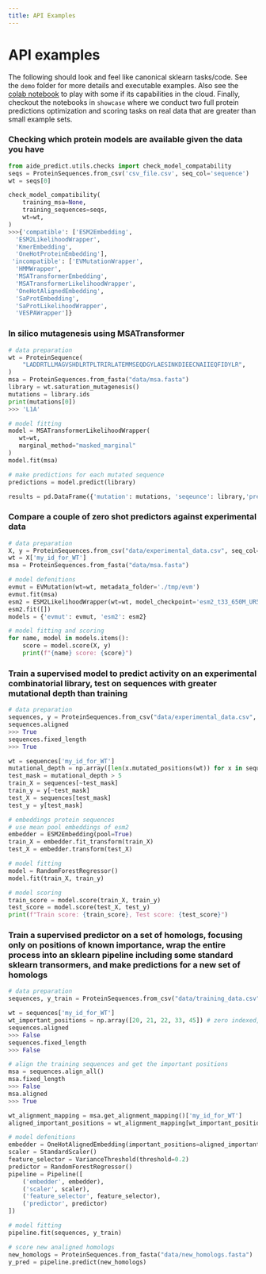 ```yaml
---
title: API Examples
---
```


# API examples

The following should look and feel like canonical sklearn tasks/code. See the `demo` folder for more details and executable examples. Also see the [colab notebook](https://colab.research.google.com/drive/1baz4DdYkxaw6pPRTDscwh2o-Xqum5Krp#scrollTo=AV9VXhM6ebgI) to play with some if its capabilities in the cloud. Finally, checkout the notebooks in `showcase` where we conduct two full protein predictions optimization and scoring tasks on real data that are greater than small example sets. 

### Checking which protein models are available given the data you have

```python
from aide_predict.utils.checks import check_model_compatability
seqs = ProteinSequences.from_csv('csv_file.csv', seq_col='sequence')
wt = seqs[0]

check_model_compatibility(
    training_msa=None,
    training_sequences=seqs,
    wt=wt,
)
>>>{'compatible': ['ESM2Embedding',
  'ESM2LikelihoodWrapper',
  'KmerEmbedding',
  'OneHotProteinEmbedding'],
 'incompatible': ['EVMutationWrapper',
  'HMMWrapper',
  'MSATransformerEmbedding',
  'MSATransformerLikelihoodWrapper',
  'OneHotAlignedEmbedding',
  'SaProtEmbedding',
  'SaProtLikelihoodWrapper',
  'VESPAWrapper']}
```

### In silico mutagenesis using MSATransformer
```python
# data preparation
wt = ProteinSequence(
    "LADDRTLLMAGVSHDLRTPLTRIRLATEMMSEQDGYLAESINKDIEECNAIIEQFIDYLR",
)
msa = ProteinSequences.from_fasta("data/msa.fasta")
library = wt.saturation_mutagenesis()
mutations = library.ids
print(mutations[0])
>>> 'L1A'

# model fitting
model = MSATransformerLikelihoodWrapper(
   wt=wt,
   marginal_method="masked_marginal"
)
model.fit(msa)

# make predictions for each mutated sequence
predictions = model.predict(library)

results = pd.DataFrame({'mutation': mutations, 'seqeunce': library,'prediction': predictions})
```

### Compare a couple of zero shot predictors against experimental data
```python
# data preparation
X, y = ProteinSequences.from_csv("data/experimental_data.csv", seq_col='sequence', id_col='id', label_cols='experimental_value')
wt = X['my_id_for_WT']
msa = ProteinSequences.from_fasta("data/msa.fasta")

# model defenitions
evmut = EVMutation(wt=wt, metadata_folder='./tmp/evm')
evmut.fit(msa)
esm2 = ESM2LikelihoodWrapper(wt=wt, model_checkpoint='esm2_t33_650M_UR50S')
esm2.fit([])
models = {'evmut': evmut, 'esm2': esm2}

# model fitting and scoring
for name, model in models.items():
    score = model.score(X, y)
    print(f"{name} score: {score}")
```

### Train a supervised model to predict activity on an experimental combinatorial library, test on sequences with greater mutational depth than training
```python
# data preparation
sequences, y = ProteinSequences.from_csv("data/experimental_data.csv", seq_col='sequence', id_col='id', label_cols='experimental_value')
sequences.aligned
>>> True
sequences.fixed_length
>>> True

wt = sequences['my_id_for_WT']
mutational_depth = np.array([len(x.mutated_positions(wt)) for x in sequences])
test_mask = mutational_depth > 5
train_X = sequences[~test_mask]
train_y = y[~test_mask]
test_X = sequences[test_mask]
test_y = y[test_mask]

# embeddings protein sequences
# use mean pool embeddings of esm2
embedder = ESM2Embedding(pool=True)
train_X = embedder.fit_transform(train_X)
test_X = embedder.transform(test_X)

# model fitting
model = RandomForestRegressor()
model.fit(train_X, train_y)

# model scoring
train_score = model.score(train_X, train_y)
test_score = model.score(test_X, test_y)
print(f"Train score: {train_score}, Test score: {test_score}")
```

### Train a supervised predictor on a set of homologs, focusing only on positions of known importance, wrap the entire process into an sklearn pipeline including some standard sklearn transormers, and make predictions for a new set of homologs
```python
# data preparation
sequences, y_train = ProteinSequences.from_csv("data/training_data.csv", seq_col='sequence', id_col='id', label_cols='experimental_value')

wt = sequences['my_id_for_WT']
wt_important_positions = np.array([20, 21, 22, 33, 45]) # zero indexed, known from analysis elsewhere
sequences.aligned
>>> False
sequences.fixed_length
>>> False

# align the training sequences and get the important positions
msa = sequences.align_all()
msa.fixed_length
>>> False
msa.aligned
>>> True

wt_alignment_mapping = msa.get_alignment_mapping()['my_id_for_WT']
aligned_important_positions = wt_alignment_mapping[wt_important_positions]

# model defenitions
embedder = OneHotAlignedEmbedding(important_positions=aligned_important_positions).fit(msa)
scaler = StandardScaler()
feature_selector = VarianceThreshold(threshold=0.2)
predictor = RandomForestRegressor()
pipeline = Pipeline([
    ('embedder', embedder),
    ('scaler', scaler),
    ('feature_selector', feature_selector),
    ('predictor', predictor)
])

# model fitting
pipeline.fit(sequences, y_train)

# score new analigned homologs
new_homologs = ProteinSequences.from_fasta("data/new_homologs.fasta")
y_pred = pipeline.predict(new_homologs)
```
